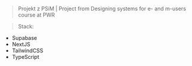   >Projekt z PSiM | Project from Designing systems for e- and m-users course at PWR


 >Stack:
  - Supabase
  - NextJS
  - TailwindCSS
  - TypeScript
